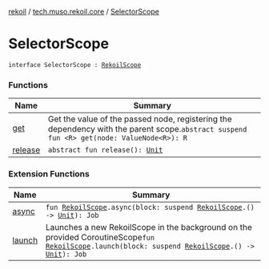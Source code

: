 [rekoil](../../index.md) / [tech.muso.rekoil.core](../index.md) / [SelectorScope](./index.md)

# SelectorScope

`interface SelectorScope : `[`RekoilScope`](../-rekoil-scope/index.md)

### Functions

| Name | Summary |
|---|---|
| [get](get.md) | Get the value of the passed node, registering the dependency with the parent scope.`abstract suspend fun <R> get(node: ValueNode<R>): R` |
| [release](release.md) | `abstract fun release(): `[`Unit`](https://kotlinlang.org/api/latest/jvm/stdlib/kotlin/-unit/index.html) |

### Extension Functions

| Name | Summary |
|---|---|
| [async](../async.md) | `fun `[`RekoilScope`](../-rekoil-scope/index.md)`.async(block: suspend `[`RekoilScope`](../-rekoil-scope/index.md)`.() -> `[`Unit`](https://kotlinlang.org/api/latest/jvm/stdlib/kotlin/-unit/index.html)`): Job` |
| [launch](../launch.md) | Launches a new RekoilScope in the background on the provided CoroutineScope`fun `[`RekoilScope`](../-rekoil-scope/index.md)`.launch(block: suspend `[`RekoilScope`](../-rekoil-scope/index.md)`.() -> `[`Unit`](https://kotlinlang.org/api/latest/jvm/stdlib/kotlin/-unit/index.html)`): Job` |
